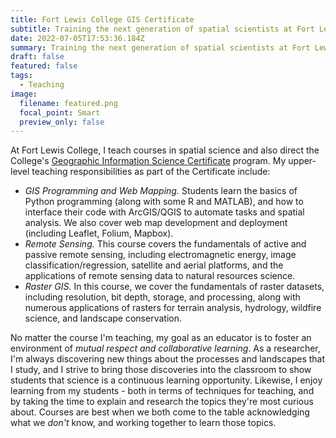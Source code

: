 ```yaml
---
title: Fort Lewis College GIS Certificate
subtitle: Training the next generation of spatial scientists at Fort Lewis College
date: 2022-07-05T17:53:36.184Z
summary: Training the next generation of spatial scientists at Fort Lewis College
draft: false
featured: false
tags:
  - Teaching
image:
  filename: featured.png
  focal_point: Smart
  preview_only: false
---
```

At Fort Lewis College, I teach courses in spatial science and also direct the College's [Geographic Information Science Certificate](https://www.fortlewis.edu/academics/schools-departments/departments/geosciences-department/about-our-program/gis-certificate) program. My upper-level teaching responsibilities as part of the Certificate include:

* *GIS Programming and Web Mapping.* Students learn the basics of Python programming (along with some R and MATLAB), and how to interface their code with ArcGIS/QGIS to automate tasks and spatial analysis. We also cover web map development and deployment (including Leaflet, Folium, Mapbox).
* *Remote Sensing.* This course covers the fundamentals of active and passive remote sensing, including electromagnetic energy, image classification/regression, satellite and aerial platforms, and the applications of remote sensing data to natural resources science.
* *Raster GIS.* In this course, we cover the fundamentals of raster datasets, including resolution, bit depth, storage, and processing, along with numerous applications of rasters for terrain analysis, hydrology, wildfire science, and landscape conservation.

No matter the course I'm teaching, my goal as an educator is to foster an environment of *mutual respect and collaborative learning*. As a researcher, I'm always discovering new things about the processes and landscapes that I study, and I strive to bring those discoveries into the classroom to show students that science is a continuous learning opportunity. Likewise, I enjoy learning from my students - both in terms of techniques for teaching, and by taking the time to explain and research the topics they're most curious about. Courses are best when we both come to the table acknowledging what we *don't* know, and working together to learn those topics.